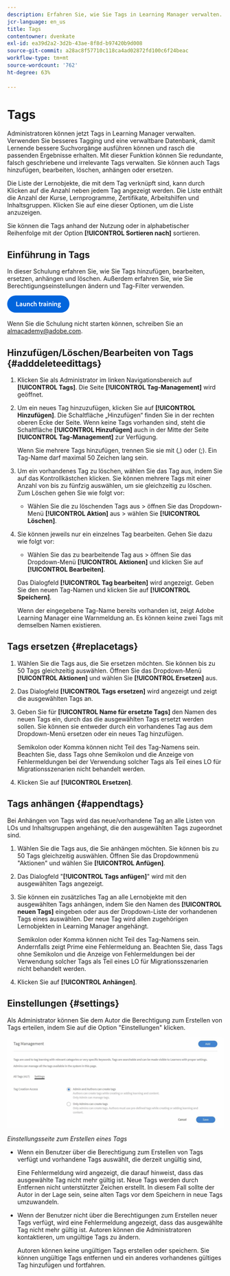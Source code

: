 ```yaml
---
description: Erfahren Sie, wie Sie Tags in Learning Manager verwalten.
jcr-language: en_us
title: Tags
contentowner: dvenkate
exl-id: ea39d2a2-3d2b-43ae-8f8d-b97420b9d008
source-git-commit: a28ac8f57710c118ca4ad02872fd100c6f24beac
workflow-type: tm+mt
source-wordcount: '762'
ht-degree: 63%

---
```


# Tags

Administratoren können jetzt Tags in Learning Manager verwalten. Verwenden Sie besseres Tagging und eine verwaltbare Datenbank, damit Lernende bessere Suchvorgänge ausführen können und rasch die passenden Ergebnisse erhalten. Mit dieser Funktion können Sie redundante, falsch geschriebene und irrelevante Tags verwalten. Sie können auch Tags hinzufügen, bearbeiten, löschen, anhängen oder ersetzen.

Die Liste der Lernobjekte, die mit dem Tag verknüpft sind, kann durch Klicken auf die Anzahl neben jedem Tag angezeigt werden. Die Liste enthält die Anzahl der Kurse, Lernprogramme, Zertifikate, Arbeitshilfen und Inhaltsgruppen. Klicken Sie auf eine dieser Optionen, um die Liste anzuzeigen.

Sie können die Tags anhand der Nutzung oder in alphabetischer Reihenfolge mit der Option **[!UICONTROL Sortieren nach]** sortieren.

## Einführung in Tags

In dieser Schulung erfahren Sie, wie Sie Tags hinzufügen, bearbeiten, ersetzen, anhängen und löschen. Außerdem erfahren Sie, wie Sie Berechtigungseinstellungen ändern und Tag-Filter verwenden.

[![Schaltfläche](assets/launch-training-button.png)](https://content.adobelearningmanageracademy.com/app/learner?accountId=98632#/course/8318920)

Wenn Sie die Schulung nicht starten können, schreiben Sie an <almacademy@adobe.com>.

## Hinzufügen/Löschen/Bearbeiten von Tags {#adddeleteedittags}

1. Klicken Sie als Administrator im linken Navigationsbereich auf **[!UICONTROL Tags]**. Die Seite **[!UICONTROL Tag-Management]** wird geöffnet.
1. Um ein neues Tag hinzuzufügen, klicken Sie auf **[!UICONTROL Hinzufügen]**. Die Schaltfläche „Hinzufügen“ finden Sie in der rechten oberen Ecke der Seite. Wenn keine Tags vorhanden sind, steht die Schaltfläche **[!UICONTROL Hinzufügen]** auch in der Mitte der Seite **[!UICONTROL Tag-Management]** zur Verfügung.

   Wenn Sie mehrere Tags hinzufügen, trennen Sie sie mit (,) oder (;). Ein Tag-Name darf maximal 50 Zeichen lang sein.

1. Um ein vorhandenes Tag zu löschen, wählen Sie das Tag aus, indem Sie auf das Kontrollkästchen klicken. Sie können mehrere Tags mit einer Anzahl von bis zu fünfzig auswählen, um sie gleichzeitig zu löschen. Zum Löschen gehen Sie wie folgt vor:

   * Wählen Sie die zu löschenden Tags aus > öffnen Sie das Dropdown-Menü **[!UICONTROL Aktion]** aus > wählen Sie **[!UICONTROL Löschen]**.

1. Sie können jeweils nur ein einzelnes Tag bearbeiten. Gehen Sie dazu wie folgt vor:

   * Wählen Sie das zu bearbeitende Tag aus > öffnen Sie das Dropdown-Menü **[!UICONTROL Aktionen]** und klicken Sie auf **[!UICONTROL Bearbeiten]**.

   Das Dialogfeld **[!UICONTROL Tag bearbeiten]** wird angezeigt. Geben Sie den neuen Tag-Namen und klicken Sie auf **[!UICONTROL Speichern]**.

   Wenn der eingegebene Tag-Name bereits vorhanden ist, zeigt Adobe Learning Manager eine Warnmeldung an. Es können keine zwei Tags mit demselben Namen existieren.

## Tags ersetzen {#replacetags}

1. Wählen Sie die Tags aus, die Sie ersetzen möchten. Sie können bis zu 50 Tags gleichzeitig auswählen. Öffnen Sie das Dropdown-Menü **[!UICONTROL Aktionen]** und wählen Sie **[!UICONTROL Ersetzen]** aus.
1. Das Dialogfeld **[!UICONTROL Tags ersetzen]** wird angezeigt und zeigt die ausgewählten Tags an.

1. Geben Sie für **[!UICONTROL Name für ersetzte Tags]** den Namen des neuen Tags ein, durch das die ausgewählten Tags ersetzt werden sollen. Sie können sie entweder durch ein vorhandenes Tag aus dem Dropdown-Menü ersetzen oder ein neues Tag hinzufügen.

   Semikolon oder Komma können nicht Teil des Tag-Namens sein.  Beachten Sie, dass Tags ohne Semikolon und die Anzeige von Fehlermeldungen bei der Verwendung solcher Tags als Teil eines LO für Migrationsszenarien nicht behandelt werden.

1. Klicken Sie auf **[!UICONTROL Ersetzen]**.

## Tags anhängen {#appendtags}

Bei Anhängen von Tags wird das neue/vorhandene Tag an alle Listen von LOs und Inhaltsgruppen angehängt, die den ausgewählten Tags zugeordnet sind.

1. Wählen Sie die Tags aus, die Sie anhängen möchten. Sie können bis zu 50 Tags gleichzeitig auswählen. Öffnen Sie das Dropdownmenü &quot;Aktionen&quot; und wählen Sie **[!UICONTROL Anfügen]**.
1. Das Dialogfeld &quot;**[!UICONTROL Tags anfügen]**&quot; wird mit den ausgewählten Tags angezeigt.
1. Sie können ein zusätzliches Tag an alle Lernobjekte mit den ausgewählten Tags anhängen, indem Sie den Namen des **[!UICONTROL neuen Tags]** eingeben oder aus der Dropdown-Liste der vorhandenen Tags eines auswählen. Der neue Tag wird allen zugehörigen Lernobjekten in Learning Manager angehängt.

   Semikolon oder Komma können nicht Teil des Tag-Namens sein. Andernfalls zeigt Prime eine Fehlermeldung an. Beachten Sie, dass Tags ohne Semikolon und die Anzeige von Fehlermeldungen bei der Verwendung solcher Tags als Teil eines LO für Migrationsszenarien nicht behandelt werden.

1. Klicken Sie auf **[!UICONTROL Anhängen]**.

## Einstellungen {#settings}

Als Administrator können Sie dem Autor die Berechtigung zum Erstellen von Tags erteilen, indem Sie auf die Option &quot;Einstellungen&quot; klicken.

![](assets/unknown-1.jpeg)

*Einstellungsseite zum Erstellen eines Tags*

* Wenn ein Benutzer über die Berechtigung zum Erstellen von Tags verfügt und vorhandene Tags auswählt, die derzeit ungültig sind,

  Eine Fehlermeldung wird angezeigt, die darauf hinweist, dass das ausgewählte Tag nicht mehr gültig ist. Neue Tags werden durch Entfernen nicht unterstützter Zeichen erstellt. In diesem Fall sollte der Autor in der Lage sein, seine alten Tags vor dem Speichern in neue Tags umzuwandeln.

* Wenn der Benutzer nicht über die Berechtigungen zum Erstellen neuer Tags verfügt, wird eine Fehlermeldung angezeigt, dass das ausgewählte Tag nicht mehr gültig ist. Autoren können die Administratoren kontaktieren, um ungültige Tags zu ändern.

  Autoren können keine ungültigen Tags erstellen oder speichern. Sie können ungültige Tags entfernen und ein anderes vorhandenes gültiges Tag hinzufügen und fortfahren.
